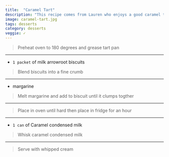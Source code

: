 ```yaml
---
title:  "Caramel Tart"
description: "This recipe comes from Lauren who enjoys a good caramel tart"
image: caramel-tart.jpg
tags: desserts
category: desserts
veggie: ✓
---
```


> Preheat oven to 180 degrees and grease tart pan

---

* `1 packet` of milk arrowroot biscuits

> Blend biscuits into a fine crumb

---

* margarine

> Melt margarine and add to biscuit until it clumps togther

---

> Place in oven until hard then place in fridge for an hour

--- 

* `1 can` of Caramel condensed milk

> Whisk caramel condensed milk

--- 

> Serve with whipped cream

